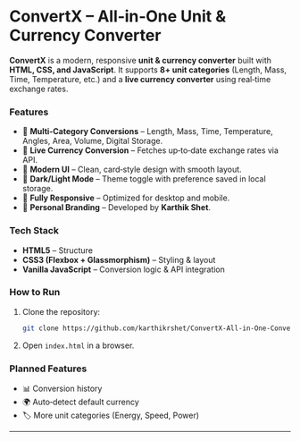 # **ConvertX – All‑in‑One Unit & Currency Converter**

**ConvertX** is a modern, responsive **unit & currency converter** built with **HTML, CSS, and JavaScript**. It supports **8+ unit categories** (Length, Mass, Time, Temperature, etc.) and a **live currency converter** using real‑time exchange rates.

### **Features**

* 🔢 **Multi‑Category Conversions** – Length, Mass, Time, Temperature, Angles, Area, Volume, Digital Storage.
* 💱 **Live Currency Conversion** – Fetches up‑to‑date exchange rates via API.
* 🎨 **Modern UI** – Clean, card‑style design with smooth layout.
* 🌙 **Dark/Light Mode** – Theme toggle with preference saved in local storage.
* 📱 **Fully Responsive** – Optimized for desktop and mobile.
* 👤 **Personal Branding** – Developed by **Karthik Shet**.

### **Tech Stack**

* **HTML5** – Structure
* **CSS3 (Flexbox + Glassmorphism)** – Styling & layout
* **Vanilla JavaScript** – Conversion logic & API integration

### **How to Run**

1. Clone the repository:

   ```bash
   git clone https://github.com/karthikrshet/ConvertX-All-in-One-Converter.git
   ```
2. Open `index.html` in a browser.

### **Planned Features**

* 📊 Conversion history
* 🌍 Auto‑detect default currency
* 🏷️ More unit categories (Energy, Speed, Power)

---
